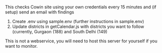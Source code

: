 This checks Cowin site using your own credentials every 15 minutes and (if setup) send an email with findings

1) Create .env using sample.env (further instructions in sample.env)
2) Update districts in getCalendar.js with districts you want to follow (currently, Gurgaon (188) and South Delhi (149)

This is not a webservice, you will need to host this server for yourself if you want to monitor.
